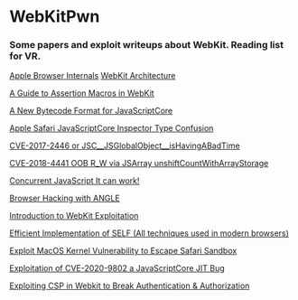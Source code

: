 # WebKitPwn
### Some papers and exploit writeups about WebKit. Reading list for VR.

[Apple Browser Internals](https://github.com/sploitem/WebKitPwn/blob/main/Apple%20Browser%20Internals.pdf)
[WebKit Architecture](https://github.com/sploitem/WebKitPwn/blob/main/WebKit%20Architecture.pdf)

[A Guide to Assertion Macros in WebKit](https://github.com/sploitem/WebKitPwn/blob/main/A%20Guide%20to%20Assertion%20Macros%20in%20WebKit%20_%20WebKit.pdf)

[A New Bytecode Format for JavaScriptCore](https://github.com/sploitem/WebKitPwn/blob/main/A%20New%20Bytecode%20Format%20for%20JavaScriptCore%20_%20WebKit.pdf)

[Apple Safari JavaScriptCore Inspector Type Confusion](https://github.com/sploitem/WebKitPwn/blob/main/Apple%20Safari%20JavaScriptCore%20Inspector%20Type%20Confusion%20-%20SSD%20Secure%20Disclosure.pdf)

[CVE-2017-2446 or JSC__JSGlobalObject__isHavingABadTime](https://github.com/sploitem/WebKitPwn/blob/main/CVE-2017-2446%20or%20JSC__JSGlobalObject__isHavingABadTime_.pdf)

[CVE-2018-4441 OOB R_W via JSArray unshiftCountWithArrayStorage](https://github.com/sploitem/WebKitPwn/blob/main/CVE-2018-4441%20OOB%20R_W%20via%20JSArray%20unshiftCountWithArrayStorage%20(WebKit).pdf)

[Concurrent JavaScript It can work!](https://github.com/sploitem/WebKitPwn/blob/main/Concurrent%20JavaScript_%20It%20can%20work!%20_%20WebKit.pdf)

[Browser Hacking with ANGLE](https://github.com/sploitem/WebKitPwn/blob/main/D2T1%20-%20Browser%20Hacking%20with%20ANGLE%20-%20Jeonghoon%20Shin.pdf)

[Introduction to WebKit Exploitation](https://github.com/sploitem/WebKitPwn/blob/main/D4%20TRACK%203%20-%20Introduction%20to%20WebKit%20Exploitation%20-%20Prateek%20Gianchandani.pdf)

[Efficient Implementation of SELF (All techniques used in modern browsers)](https://github.com/sploitem/WebKitPwn/blob/main/Efficient%20Implementation%20of%20SELF.pdf)

[Exploit MacOS Kernel Vulnerability to Escape Safari Sandbox](https://github.com/sploitem/WebKitPwn/blob/main/Exploit%20MacOS%20Kernel%20Vulnerability%20to%20Escape%20Safari%20Sandbox%20-%20360%20%E6%A0%B8%E5%BF%83%E5%AE%89%E5%85%A8%E6%8A%80%E6%9C%AF%E5%8D%9A%E5%AE%A2.pdf)

[Exploitation of CVE-2020-9802 a JavaScriptCore JIT Bug](https://github.com/sploitem/WebKitPwn/blob/main/Exploitation%20of%20CVE-2020-9802_%20a%20JavaScriptCore%20JIT%20Bug%20-%20shxdow.pdf)

[Exploiting CSP in Webkit to Break Authentication & Authorization](https://github.com/sploitem/WebKitPwn/blob/main/Exploiting%20CSP%20in%20Webkit%20to%20Break%20Authentication%20%26%20Authorization.pdf)



[]()

[]()

[]()

[]()

[]()

[]()

[]()

[]()

[]()

[]()

[]()

[]()

[]()

[]()

[]()

[]()

[]()

[]()

[]()

[]()

[]()

[]()

[]()

[]()

[]()

[]()

[]()

[]()

[]()

[]()

[]()

[]()

[]()

[]()

[]()

[]()

[]()

[]()

[]()

[]()

[]()

[]()

[]()

[]()

[]()

